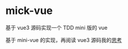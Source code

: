 # mick-vue

基于 vue3 源码实现一个 TDD mini 版的 vue

基于 mini-vue 的实现，再阅读 vue3 源码我的[思考](https://github.com/qinran0423/vue3-source-study)

